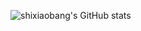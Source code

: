 ![shixiaobang's GitHub stats](https://github-readme-stats.vercel.app/api?username=shixiaobang&show_icons=true&count_private=true)
